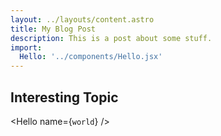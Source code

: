 ```yaml
---
layout: ../layouts/content.astro
title: My Blog Post
description: This is a post about some stuff.
import:
  Hello: '../components/Hello.jsx'
---
```


## Interesting Topic

<Hello name={`world`} />
